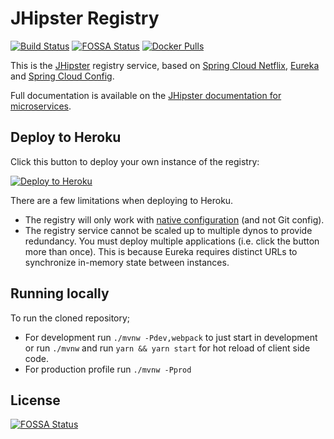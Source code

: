 # JHipster Registry

[![Build Status][travis-image]][travis-url] [![FOSSA Status](https://app.fossa.io/api/projects/git%2Bgithub.com%2Fsrinisubra%2Fjhipster-registry.svg?type=shield)](https://app.fossa.io/projects/git%2Bgithub.com%2Fsrinisubra%2Fjhipster-registry?ref=badge_shield)
 [![Docker Pulls](https://img.shields.io/docker/pulls/jhipster/jhipster-registry.svg)](https://hub.docker.com/r/jhipster/jhipster-registry/)

This is the [JHipster](http://www.jhipster.tech/) registry service, based on [Spring Cloud Netflix](http://cloud.spring.io/spring-cloud-netflix/), [Eureka](https://github.com/Netflix/eureka) and [Spring Cloud Config](http://cloud.spring.io/spring-cloud-config/).

Full documentation is available on the [JHipster documentation for microservices](http://www.jhipster.tech/microservices-architecture).

## Deploy to Heroku

Click this button to deploy your own instance of the registry:

[![Deploy to Heroku](https://www.herokucdn.com/deploy/button.png)](https://heroku.com/deploy)

There are a few limitations when deploying to Heroku.

* The registry will only work with [native configuration](http://www.jhipster.tech/jhipster-registry/#spring-cloud-config) (and not Git config).
* The registry service cannot be scaled up to multiple dynos to provide redundancy. You must deploy multiple applications (i.e. click the button more than once). This is because Eureka requires distinct URLs to synchronize in-memory state between instances.

## Running locally

To run the cloned repository;
* For development run `./mvnw -Pdev,webpack` to just start in development or run `./mvnw` and run `yarn && yarn start` for hot reload of client side code.
* For production profile run `./mvnw -Pprod`

[travis-image]: https://travis-ci.org/jhipster/jhipster-registry.svg?branch=master
[travis-url]: https://travis-ci.org/jhipster/jhipster-registry


## License
[![FOSSA Status](https://app.fossa.io/api/projects/git%2Bgithub.com%2Fsrinisubra%2Fjhipster-registry.svg?type=large)](https://app.fossa.io/projects/git%2Bgithub.com%2Fsrinisubra%2Fjhipster-registry?ref=badge_large)